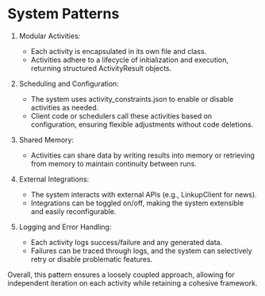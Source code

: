 # System Patterns

1. Modular Activities:
   - Each activity is encapsulated in its own file and class.
   - Activities adhere to a lifecycle of initialization and execution, returning structured ActivityResult objects.

2. Scheduling and Configuration:
   - The system uses activity_constraints.json to enable or disable activities as needed.
   - Client code or schedulers call these activities based on configuration, ensuring flexible adjustments without code deletions.

3. Shared Memory:
   - Activities can share data by writing results into memory or retrieving from memory to maintain continuity between runs.

4. External Integrations:
   - The system interacts with external APIs (e.g., LinkupClient for news).
   - Integrations can be toggled on/off, making the system extensible and easily reconfigurable.

5. Logging and Error Handling:
   - Each activity logs success/failure and any generated data.
   - Failures can be traced through logs, and the system can selectively retry or disable problematic features.

Overall, this pattern ensures a loosely coupled approach, allowing for independent iteration on each activity while retaining a cohesive framework.